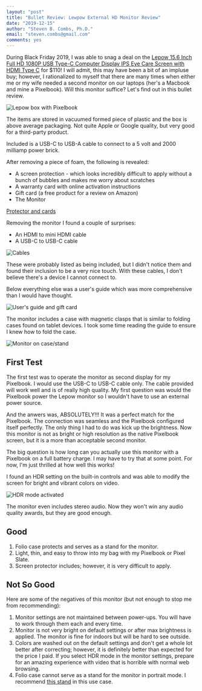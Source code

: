 ```yaml
---
layout: "post"
title: "Bullet Review: Lewpow External HD Monitor Review"
date: "2019-12-15"
author: "Steven B. Combs, Ph.D."
email: "steven.combs@gmail.com"
comments: yes
---
```


During Black Friday 2019, I was able to snag a deal on the [Lepow 15.6 Inch Full HD 1080P USB Type-C Computer Display IPS Eye Care Screen with HDMI Type C](https://amzn.to/38JWMJt) for $110! I will admit, this may have been a bit of an impluse buy; however, I rationalized to myself that there are many times when either me or my wife needed a second monitor on our laptops (her's a Macbook and mine a Pixelbook). Will this monitor suffice? Let's find out in this bullet review.

![Lepow box with Pixelbook]()

The items are stored in vacuumed formed piece of plastic and the box is above average packaging. Not quite Apple or Google quality, but very good for a third-party product.

Included is a USB-C to USB-A cable to connect to a 5 volt and 2000 milliamp power brick.

After removing a piece of foam, the following is revealed:

* A screen protection - which looks incredibly difficult to apply without a bunch of bubbles and makes me worry about scratches
* A warranty card with online activation instructions
* Gift card (a free product for a review on Amazon)
* The Monitor

[Protector and cards]()

Removing the monitor I found a couple of surprises:

* An HDMI to mini HDMI cable
* A USB-C to USB-C cable

![Cables]()

These were probably listed as being included, but I didn't notice them and found their inclusion to be a very nice touch. With these cables, I don't believe there's a device I cannot connect to.

Below everything else was a user's guide which was more comprehensive than I would have thought.

![User's guide and gift card]()

The monitor includes a case with magnetic clasps that is similar to folding cases found on tablet devices. I took some time reading the guide to ensure I knew how to fold the case.

![Monitor on case/stand]()

## First Test

The first test was to operate the monitor as second display for my Pixelbook. I would use the USB-C to USB-C cable only. The cable provided will work well and is of really high quality. My first question was would the Pixelbook power the Lepow monitor so I wouldn't have to use an external power source.

And the anwers was, ABSOLUTELY!!! It was a perfect match for the Pixelbook. The connection was seamless and the Pixelbook configured itself perfectly. The only thing I had to do was kick up the brightness. Now this monitor is not as bright or high resolution as the native Pixelbook screen, but it is a more than acceptable second monitor.

The big question is how long can you actually use this monitor with a Pixelbook on a full battery charge. I may have to try that at some point. For now, I'm just thrilled at how well this works!

I found an HDR setting on the built-in controls and was able to modify the screen for bright and vibrant colors on video.

![HDR mode activated]()

The monitor even includes stereo audio. Now they won't win any audio quality awards, but they are good enough.

## Good

1. Folio case protects and serves as a stand for the monitor.
2. Light, thin, and easy to throw into my bag with my Pixelbook or Pixel Slate.
2. Screen protector includes; however, it is very difficult to apply.

## Not So Good

Here are some of the negatives of this monitor (but not enough to stop me from recommending):

1. Monitor settings are not maintained between power-ups. You will have to work through them each and every time.
2. Monitor is not very bright on default settings or after max brightness is applied. The monitor is fine for indoors but will be hard to see outside.
3. Colors are washed out on the default settings and don't get a whole lot better after correcting; however, it is definitely better than expected for the price I paid. If you select HDR mode in the monitor settings, prepare for an amazing experience with video that is horrible with normal web browsing.
4. Folio case cannot serve as a stand for the monitor in portrait mode. I recommend [this stand]() in this use case.
